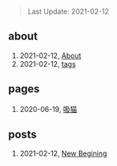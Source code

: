 > Last Update: 2021-02-12

## about
1. 2021-02-12, [About](about/me.md)
1. 2021-02-12, [tags](about/tags.md)
## pages
1. 2020-06-19, [吸猫](pages/吸猫.md)
## posts
1. 2021-02-12, [New Begining](posts/bookmarks.md)